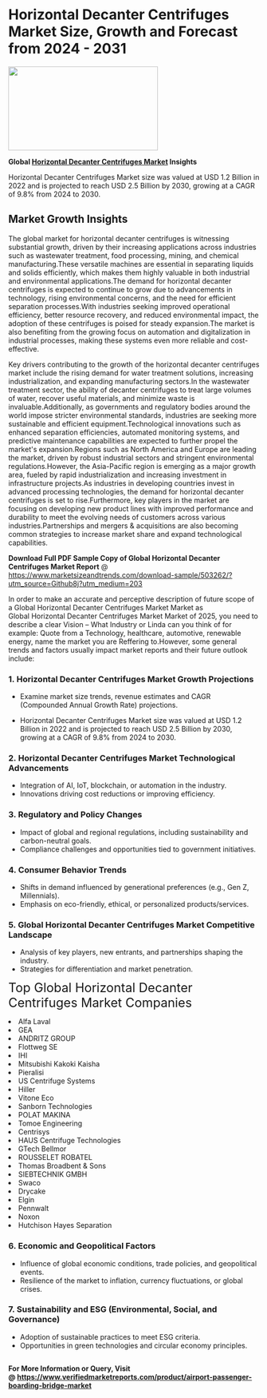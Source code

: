 <H1>Horizontal Decanter Centrifuges Market Size, Growth and Forecast from 2024 - 2031</H1><img class="aligncenter size-medium wp-image-584254" src="https://thirdeyenews.in/wp-content/uploads/2024/09/Global-Market-Research-300x168.jpeg" alt="" width="300" height="168" /><p><strong>Global&nbsp;<a href="https://www.marketsizeandtrends.com/download-sample/503262/?utm_source=Github8j?utm_medium=203">Horizontal Decanter Centrifuges Market</a> Insights</strong></p><p>Horizontal Decanter Centrifuges Market size was valued at USD 1.2 Billion in 2022 and is projected to reach USD 2.5 Billion by 2030, growing at a CAGR of 9.8% from 2024 to 2030.</p><p><h2>Market Growth Insights</h2> <p>The global market for horizontal decanter centrifuges is witnessing substantial growth, driven by their increasing applications across industries such as wastewater treatment, food processing, mining, and chemical manufacturing.These versatile machines are essential in separating liquids and solids efficiently, which makes them highly valuable in both industrial and environmental applications.The demand for horizontal decanter centrifuges is expected to continue to grow due to advancements in technology, rising environmental concerns, and the need for efficient separation processes.With industries seeking improved operational efficiency, better resource recovery, and reduced environmental impact, the adoption of these centrifuges is poised for steady expansion.The market is also benefiting from the growing focus on automation and digitalization in industrial processes, making these systems even more reliable and cost-effective.</p> <p>Key drivers contributing to the growth of the horizontal decanter centrifuges market include the rising demand for water treatment solutions, increasing industrialization, and expanding manufacturing sectors.In the wastewater treatment sector, the ability of decanter centrifuges to treat large volumes of water, recover useful materials, and minimize waste is invaluable.Additionally, as governments and regulatory bodies around the world impose stricter environmental standards, industries are seeking more sustainable and efficient equipment.Technological innovations such as enhanced separation efficiencies, automated monitoring systems, and predictive maintenance capabilities are expected to further propel the market's expansion.Regions such as North America and Europe are leading the market, driven by robust industrial sectors and stringent environmental regulations.However, the Asia-Pacific region is emerging as a major growth area, fueled by rapid industrialization and increasing investment in infrastructure projects.As industries in developing countries invest in advanced processing technologies, the demand for horizontal decanter centrifuges is set to rise.Furthermore, key players in the market are focusing on developing new product lines with improved performance and durability to meet the evolving needs of customers across various industries.Partnerships and mergers & acquisitions are also becoming common strategies to increase market share and expand technological capabilities.</p><p><span class=""><strong>Download Full PDF Sample Copy of Global Horizontal Decanter Centrifuges Market Report</strong> @ <a href="https://www.marketsizeandtrends.com/download-sample/503262/?utm_source=Github8j?utm_medium=203" target="_blank">https://www.marketsizeandtrends.com/download-sample/503262/?utm_source=Github8j?utm_medium=203</a></span></p><p>In order to make an accurate and perceptive description of future scope of a Global&nbsp;Horizontal Decanter Centrifuges Market Market as Global&nbsp;Horizontal Decanter Centrifuges Market Market of 2025, you need to describe a clear Vision &ndash; What Industry or Linda can you think of for example: Quote from a Technology, healthcare, automotive, renewable energy, name the market you are Reffering to.However, some general trends and factors usually impact market reports and their future outlook include:</p><h3>1.&nbsp;<strong>Horizontal Decanter Centrifuges Market Growth Projections</strong></h3><ul><li>Examine market size trends, revenue estimates and CAGR (Compounded Annual Growth Rate) projections.</li><li><p>Horizontal Decanter Centrifuges Market size was valued at USD 1.2 Billion in 2022 and is projected to reach USD 2.5 Billion by 2030, growing at a CAGR of 9.8% from 2024 to 2030.</p></li></ul><h3>2.&nbsp;<strong>Horizontal Decanter Centrifuges Market Technological Advancements</strong></h3><ul><li>Integration of AI, IoT, blockchain, or automation in the industry.</li><li>Innovations driving cost reductions or improving efficiency.</li></ul><h3>3.&nbsp;<strong>Regulatory and Policy Changes</strong></h3><ul><li>Impact of global and regional regulations, including sustainability and carbon-neutral goals.</li><li>Compliance challenges and opportunities tied to government initiatives.</li></ul><h3>4.&nbsp;<strong>Consumer Behavior Trends</strong></h3><ul><li>Shifts in demand influenced by generational preferences (e.g., Gen Z, Millennials).</li><li>Emphasis on eco-friendly, ethical, or personalized products/services.</li></ul><h3>5.&nbsp;<strong>Global Horizontal Decanter Centrifuges Market Competitive Landscape</strong></h3><ul><li>Analysis of key players, new entrants, and partnerships shaping the industry.</li><li>Strategies for differentiation and market penetration.</li></ul><p data-pm-slice="1 1 []"><span style="color: inherit; font-family: inherit; font-size: 25px;">Top Global Horizontal Decanter Centrifuges Market Companies</span></p><div class="" data-test-id=""><p><li>Alfa Laval</li><li> GEA</li><li> ANDRITZ GROUP</li><li> Flottweg SE</li><li> IHI</li><li> Mitsubishi Kakoki Kaisha</li><li> Pieralisi</li><li> US Centrifuge Systems</li><li> Hiller</li><li> Vitone Eco</li><li> Sanborn Technologies</li><li> POLAT MAKINA</li><li> Tomoe Engineering</li><li> Centrisys</li><li> HAUS Centrifuge Technologies</li><li> GTech Bellmor</li><li> ROUSSELET ROBATEL</li><li> Thomas Broadbent & Sons</li><li> SIEBTECHNIK GMBH</li><li> Swaco</li><li> Drycake</li><li> Elgin</li><li> Pennwalt</li><li> Noxon</li><li> Hutchison Hayes Separation</li></p></div><h3>6.&nbsp;<strong>Economic and Geopolitical Factors</strong></h3><ul><li>Influence of global economic conditions, trade policies, and geopolitical events.</li><li>Resilience of the market to inflation, currency fluctuations, or global crises.</li></ul><h3>7.&nbsp;<strong>Sustainability and ESG (Environmental, Social, and Governance)</strong></h3><ul><li>Adoption of sustainable practices to meet ESG criteria.</li><li>Opportunities in green technologies and circular economy principles.</li></ul><h2><strong style="font-size: 14px;">For More Information or Query, Visit @&nbsp;</strong><a style="background-color: #ffffff; font-size: 14px;" href="https://www.marketsizeandtrends.com/report/horizontal-decanter-centrifuges-market/" target="_blank">https://www.verifiedmarketreports.com/product/airport-passenger-boarding-bridge-market</a></h2>